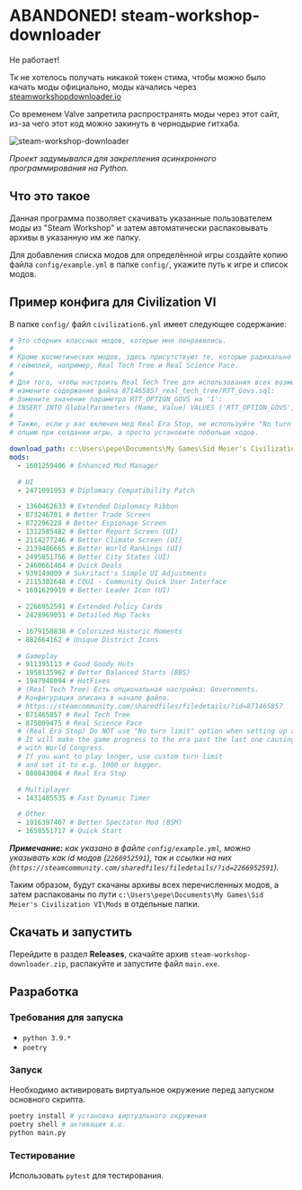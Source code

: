 # ABANDONED! steam-workshop-downloader

Не работает!

Тк не хотелось получать никакой токен стима, чтобы можно было качать моды
официально, моды качались через
[steamworkshopdownloader.io](https://steamworkshopdownloader.io/)

Со временем Valve запретила распространять моды через этот сайт,
из-за чего этот код можно закинуть в чернодырие гитхаба.

![steam-workshop-downloader](https://i.imgur.com/3Sfx0py.png)

*Проект задумывался для закрепления асинхронного программирования на Python.*

## Что это такое

Данная программа позволяет скачивать указанные пользователем моды из "Steam
Workshop" и затем автоматически распаковывать архивы в указанную им же папку.

Для добавления списка модов для определённой игры создайте копию файла
`config/example.yml` в папке `config/`, укажите путь к игре и список модов.

## Пример конфига для Civilization VI

В папке `config/` файл `civilization6.yml` имеет следующее содержание:

```yml
# Это сборник классных модов, которые мне понравились.
#
# Кроме косметических модов, здесь присутствуют те, которые радикально меняют
# геймплей, например, Real Tech Tree и Real Science Pace.
#
# Для того, чтобы настроить Real Tech Tree для использования всех возможностей,
# измените содержание файла 871465857_real_tech_tree/RTT_Govs.sql:
# Замените значение параметра RTT_OPTION_GOVS на '1':
# INSERT INTO GlobalParameters (Name, Value) VALUES ('RTT_OPTION_GOVS', '1');
#
# Также, если у вас включен мод Real Era Stop, не используйте "No turn limit"
# опцию при создании игры, а просто установите побольше ходов.

download_path: c:\Users\pepe\Documents\My Games\Sid Meier's Civilization VI\Mods
mods:
  - 1601259406 # Enhanced Mod Manager

  # UI
  - 2471091953 # Diplomacy Compatibility Patch

  - 1360462633 # Extended Diplomacy Ribbon
  - 873246701 # Better Trade Screen
  - 872296228 # Better Espionage Screen
  - 1312585482 # Better Report Screen (UI)
  - 2114277246 # Better Climate Screen (UI)
  - 2139486665 # Better World Rankings (UI)
  - 2495851756 # Better City States (UI)
  - 2460661464 # Quick Deals
  - 939149009 # Sukritact's Simple UI Adjustments
  - 2115302648 # CQUI - Community Quick User Interface
  - 1691629919 # Better Leader Icon (UI)

  - 2266952591 # Extended Policy Cards
  - 2428969051 # Detailed Map Tacks

  - 1679150838 # Colorized Historic Moments
  - 882664162 # Unique District Icons

  # Gameplay
  - 911395113 # Good Goody Huts
  - 1958135962 # Better Balanced Starts (BBS)
  - 1947948094 # HotFixes
  # (Real Tech Tree) Есть опциональная настройка: Governments.
  # Конфигурация описана в начале файла.
  # https://steamcommunity.com/sharedfiles/filedetails/?id=871465857
  - 871465857 # Real Tech Tree
  - 875009475 # Real Science Pace
  # (Real Era Stop) Do NOT use "No turn limit" option when setting up a game.
  # It will make the game progress to the era past the last one causing issues
  # with World Congress.
  # If you want to play longer, use custom turn limit
  # and set it to e.g. 1000 or bigger.
  - 880843004 # Real Era Stop

  # Multiplayer
  - 1431485535 # Fast Dynamic Timer

  # Other
  - 1916397407 # Better Spectator Mod (BSM)
  - 1658551717 # Quick Start
```

*__Примечание:__ как указано в файле `config/example.yml`, можно
указывать как id модов (`2266952591`), так и ссылки на них
(`https://steamcommunity.com/sharedfiles/filedetails/?id=2266952591`).*

Таким образом, будут скачаны архивы всех
перечисленных модов, а затем распакованы по пути
`c:\Users\pepe\Documents\My Games\Sid Meier's Civilization VI\Mods`
в отдельные папки.

## Скачать и запустить

Перейдите в раздел **Releases**, скачайте архив `steam-workshop-downloader.zip`,
распакуйте и запустите файл `main.exe`.

## Разработка

### Требования для запуска

- `python 3.9.*`
- `poetry`

### Запуск

Необходимо активировать виртуальное окружение перед запуском основного скрипта.

```bash
poetry install # установка виртуального окружения
poetry shell # активация в.о.
python main.py
```

### Тестирование

Использовать `pytest` для тестирования.
